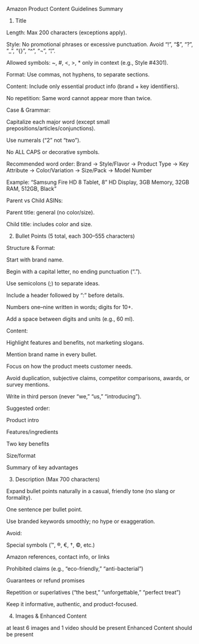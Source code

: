 Amazon Product Content Guidelines Summary
1. Title

Length: Max 200 characters (exceptions apply).

Style: No promotional phrases or excessive punctuation. Avoid “!”, “$”, “?”, “_”, “{}”, “^”, “¬”, “¦”.

Allowed symbols: ~, #, <, >, * only in context (e.g., Style #4301).

Format: Use commas, not hyphens, to separate sections.

Content: Include only essential product info (brand + key identifiers).

No repetition: Same word cannot appear more than twice.

Case & Grammar:

Capitalize each major word (except small prepositions/articles/conjunctions).

Use numerals (“2” not “two”).

No ALL CAPS or decorative symbols.

Recommended word order:
Brand → Style/Flavor → Product Type → Key Attribute → Color/Variation → Size/Pack → Model Number

Example: “Samsung Fire HD 8 Tablet, 8” HD Display, 3GB Memory, 32GB RAM, 512GB, Black”

Parent vs Child ASINs:

Parent title: general (no color/size).

Child title: includes color and size.

2. Bullet Points (5 total, each 300–555 characters)

Structure & Format:

Start with brand name.

Begin with a capital letter, no ending punctuation (“.”).

Use semicolons (;) to separate ideas.

Include a header followed by “:” before details.

Numbers one–nine written in words; digits for 10+.

Add a space between digits and units (e.g., 60 ml).

Content:

Highlight features and benefits, not marketing slogans.

Mention brand name in every bullet.

Focus on how the product meets customer needs.

Avoid duplication, subjective claims, competitor comparisons, awards, or survey mentions.

Write in third person (never “we,” “us,” “introducing”).

Suggested order:

Product intro

Features/ingredients

Two key benefits

Size/format

Summary of key advantages

3. Description (Max 700 characters)

Expand bullet points naturally in a casual, friendly tone (no slang or formality).

One sentence per bullet point.

Use branded keywords smoothly; no hype or exaggeration.

Avoid:

Special symbols (™, ®, €, †, ©, etc.)

Amazon references, contact info, or links

Prohibited claims (e.g., “eco-friendly,” “anti-bacterial”)

Guarantees or refund promises

Repetition or superlatives (“the best,” “unforgettable,” “perfect treat”)

Keep it informative, authentic, and product-focused.

4. Images & Enhanced Content

at least 6 images and 1 video should be present
Enhanced Content should be present